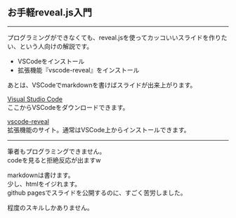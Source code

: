 ## お手軽reveal.js入門

---

プログラミングができなくても、reveal.jsを使ってカッコいいスライドを作りたい、という人向けの解説です。

* VSCodeをインストール
* 拡張機能『vscode-reveal』をインストール

あとは、VSCodeでmarkdownを書けばスライドが出来上がります。

[Visual Studio Code](https://code.visualstudio.com/)  
ここからVSCodeをダウンロードできます。

[vscode-reveal](https://marketplace.visualstudio.com/items?itemName=evilz.vscode-reveal)  
拡張機能のサイト。通常はVSCode上からインストールできます。

---

筆者もプログラミングできません。  
codeを見ると拒絶反応が出ますw  

markdownは書けます。  
少し、htmlをイジれます。  
github pagesでスライドを公開するのに、すごく苦労しました。

程度のスキルしかありません。